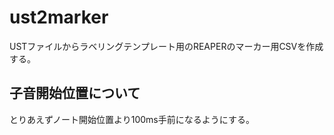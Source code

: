 # ust2marker
USTファイルからラベリングテンプレート用のREAPERのマーカー用CSVを作成する。

## 子音開始位置について
とりあえずノート開始位置より100ms手前になるようにする。

